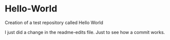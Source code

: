 # Hello-World
Creation of a test repository called Hello World

I just did a change in the readme-edits file. Just to see how a commit works.
